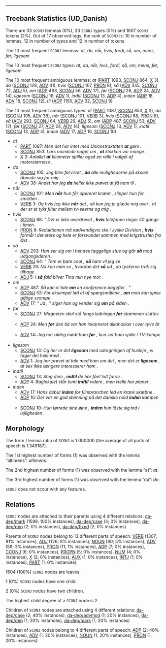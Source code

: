

--------------------------------------------------------------------------------

## Treebank Statistics (UD_Danish)

There are 33 `SCONJ` lemmas (0%), 33 `SCONJ` types (0%) and 1607 `SCONJ` tokens (2%).
Out of 17 observed tags, the rank of `SCONJ` is: 10 in number of lemmas, 12 in number of types and 12 in number of tokens.

The 10 most frequent `SCONJ` lemmas: <em>at, da, når, hvis, fordi, så, om, mens, før, ligesom</em>

The 10 most frequent `SCONJ` types:  <em>at, da, når, hvis, fordi, så, om, mens, før, ligesom</em>

The 10 most frequent ambiguous lemmas: <em>at</em> ([PART]() 1093, [SCONJ]() 864, [X]() 3), <em>da</em> ([SCONJ]() 128, [ADV]() 41), <em>hvis</em> ([SCONJ]() 107, [PRON]() 8), <em>så</em> ([ADV]() 345, [SCONJ]() 72, [ADJ]() 5), <em>om</em> ([ADP]() 493, [SCONJ]() 56, [ADV]() 17), <em>før</em> ([SCONJ]() 28, [ADP]() 24, [ADV]() 14), <em>ligesom</em> ([SCONJ]() 16, [ADV]() 1), <em>indtil</em> ([SCONJ]() 13, [ADP]() 4), <em>inden</em> ([ADP]() 18, [ADV]() 18, [SCONJ]() 12), <em>til</em> ([ADP]() 1155, [ADV]() 32, [SCONJ]() 9)

The 10 most frequent ambiguous types:  <em>at</em> ([PART]() 1087, [SCONJ]() 853, [X]() 3), <em>da</em> ([SCONJ]() 105, [ADV]() 38), <em>når</em> ([SCONJ]() 101, [VERB]() 3), <em>hvis</em> ([SCONJ]() 68, [PRON]() 8), <em>så</em> ([ADV]() 293, [SCONJ]() 64, [VERB]() 26, [ADJ]() 5), <em>om</em> ([ADP]() 487, [SCONJ]() 53, [ADV]() 17), <em>før</em> ([SCONJ]() 27, [ADP]() 24, [ADV]() 14), <em>ligesom</em> ([SCONJ]() 13, [ADV]() 1), <em>indtil</em> ([SCONJ]() 13, [ADP]() 4), <em>inden</em> ([ADV]() 17, [ADP]() 16, [SCONJ]() 10)


* <em>at</em>
  * [PART]() 1087: <em>Men det har intet med Unionstraktaten <b>at</b> gøre .</em>
  * [SCONJ]() 853: <em>Lars mumlede noget om , <b>at</b> klokken var mange .</em>
  * [X]() 3: <em>Antallet <b>at</b> kilometer spiller også en rolle i valget af motorstørrelse .</em>
* <em>da</em>
  * [SCONJ]() 105: <em>Jeg blev forvirret , <b>da</b> alle mulighederne på skolen åbnede sig for mig .</em>
  * [ADV]() 38: <em>Andet har jeg <b>da</b> heller ikke prøvet at få ham til .</em>
* <em>når</em>
  * [SCONJ]() 101: <em>Men <b>når</b> hun får opereret knæet , slipper hun for smerten .</em>
  * [VERB]() 3: <em>Og hvis jeg ikke <b>når</b> det , så kan jeg jo glæde mig over , at der er et tykt filter mellem tv-seerne og mig .</em>
* <em>hvis</em>
  * [SCONJ]() 68: <em>" Det er ikke overdrevet , <b>hvis</b> telefonen ringer 50 gange i timen .</em>
  * [PRON]() 8: <em>Reduktionen må nødvendigvis ske i Jyske Division , <b>hvis</b> formål i det store og hele er forsvundet sammen med krigstruslen fra Øst .</em>
* <em>så</em>
  * [ADV]() 293: <em>Han ser sig om i hendes hyggelige stue og går <b>så</b> mod udgangsdøren .</em>
  * [SCONJ]() 64: <em>" Tom er bare cool , <b>så</b> ham vil jeg se .</em>
  * [VERB]() 26: <em>Nu kan man se , hvordan det <b>så</b> ud , da tyskerne trak sig tilbage .</em>
  * [ADJ]() 5: <em>I <b>så</b> fald bliver Tina min nye mor .</em>
* <em>om</em>
  * [ADP]() 487: <em>Så kan vi tale <b>om</b> en konference bagefter . "</em>
  * [SCONJ]() 53: <em>For eksempel lød et af spørgsmålene , <b>om</b> man kan spise giftige svampe .</em>
  * [ADV]() 17: <em>" Ja , " siger han og vender sig <b>om</b> på siden .</em>
* <em>før</em>
  * [SCONJ]() 27: <em>Magneten skal stå langs ledningen <b>før</b> strømmen sluttes .</em>
  * [ADP]() 24: <em>Men <b>før</b> den tid var han inkarneret alkoholiker i over tyve år .</em>
  * [ADV]() 14: <em>Jeg har aldrig mødt ham <b>før</b> , kun set ham spille i TV-kampe .</em>
* <em>ligesom</em>
  * [SCONJ]() 13: <em>Og her er det <b>ligesom</b> med udregningen af husleje , vi tager det hele med .</em>
  * [ADV]() 1: <em>Jeg har prøvet at tale med ham om det , men det er <b>ligesom</b> , at sex ikke længere interesserer ham .</em>
* <em>indtil</em>
  * [SCONJ]() 13: <em>Steg dem , <b>indtil</b> de har fået lidt farve .</em>
  * [ADP]() 4: <em>Baglokalet står tomt <b>indtil</b> videre , men Helle har planer .</em>
* <em>inden</em>
  * [ADV]() 17: <em>Hans debut <b>inden</b> for filmbranchen led en krank skæbne .</em>
  * [ADP]() 16: <em>Der var en god stemning på det danske hold <b>inden</b> kampen .</em>
  * [SCONJ]() 10: <em>Hun tørrede sine øjne , <b>inden</b> hun låste sig ind i lejligheden .</em>

## Morphology

The form / lemma ratio of `SCONJ` is 1.000000 (the average of all parts of speech is 1.349187).

The 1st highest number of forms (1) was observed with the lemma “altimens”: <em>altimens</em>.

The 2nd highest number of forms (1) was observed with the lemma “at”: <em>at</em>.

The 3rd highest number of forms (1) was observed with the lemma “da”: <em>da</em>.

`SCONJ` does not occur with any features.


## Relations

`SCONJ` nodes are attached to their parents using 4 different relations: [da-dep/mark]() (1599; 100% instances), [da-dep/case]() (4; 0% instances), [da-dep/dep]() (2; 0% instances), [da-dep/fixed]() (2; 0% instances)

Parents of `SCONJ` nodes belong to 13 different parts of speech: [VERB]() (1307; 81% instances), [ADJ]() (126; 8% instances), [NOUN]() (80; 5% instances), [ADV]() (56; 3% instances), [PRON]() (11; 1% instances), [ADP]() (7; 0% instances), [CCONJ]() (6; 0% instances), [PROPN]() (5; 0% instances), [NUM]() (4; 0% instances), [X]() (2; 0% instances), [AUX]() (1; 0% instances), [INTJ]() (1; 0% instances), [PART]() (1; 0% instances)

1604 (100%) `SCONJ` nodes are leaves.

1 (0%) `SCONJ` nodes have one child.

2 (0%) `SCONJ` nodes have two children.

The highest child degree of a `SCONJ` node is 2.

Children of `SCONJ` nodes are attached using 4 different relations: [da-dep/case]() (2; 40% instances), [da-dep/advmod]() (1; 20% instances), [da-dep/dep]() (1; 20% instances), [da-dep/mark]() (1; 20% instances)

Children of `SCONJ` nodes belong to 4 different parts of speech: [ADP]() (2; 40% instances), [ADV]() (1; 20% instances), [NOUN]() (1; 20% instances), [PRON]() (1; 20% instances)

